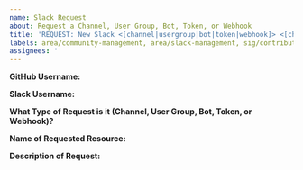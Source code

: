 ```yaml
---
name: Slack Request
about: Request a Channel, User Group, Bot, Token, or Webhook
title: 'REQUEST: New Slack <[channel|usergroup|bot|token|webhook]> <[channel|usergroup|bot|token|webhook] name>'
labels: area/community-management, area/slack-management, sig/contributor-experience
assignees: ''
---
```

<!--
ATTENTION: Channels and UserGroup requests can now be PR'ed directly speeding up the review process. 
See the guidelines below for more information. 
Channel Request: https://git.k8s.io/community/communication/slack-guidelines.md#Requesting-a-Channel
UserGroup Request:  https://git.k8s.io/community/communication/slack-guidelines.md#Requesting-a-User-Group

Bot/Token/Webhook Request: https://git.k8s.io/community/communication/slack-guidelines.md#Requesting-a-Bot-Token-or-Webhook
-->

**GitHub Username:**
<!--
The github username of the Channel/Bot/Token/Webhook owner or primary contact.
--->


**Slack Username:**
<!--
The Slack username of the Channel/Bot/Token/Webhook owner or primary contact.
--->


**What Type of Request is it (Channel, User Group, Bot, Token, or Webhook)?**
<!--
ATTENTION: Channels and UserGroup requests can now be PR'ed directly speeding up the review process. 
See the guidelines below for more information. 
Channel Request: https://git.k8s.io/community/communication/slack-guidelines.md#Requesting-a-Channel
User Group Request:  https://git.k8s.io/community/communication/slack-guidelines.md#Requesting-a-User-Group
-->


**Name of Requested Resource:**


**Description of Request:**
